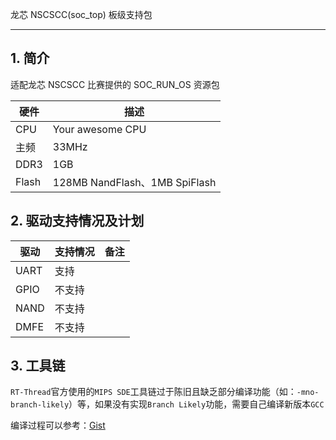 龙芯 NSCSCC(soc_top) 板级支持包


---

## 1. 简介

适配龙芯 NSCSCC 比赛提供的 SOC_RUN_OS 资源包

| 硬件 | 描述 |
| -- | -- |
|CPU| Your awesome CPU |
|主频| 33MHz |
|DDR3| 1GB |
|Flash| 128MB NandFlash、1MB SpiFlash |

## 2. 驱动支持情况及计划

| 驱动 | 支持情况  |  备注  |
| ------ | ----  | :------:  |
| UART | 支持 |  |
| GPIO | 不支持 |  |
| NAND | 不支持 |  |
| DMFE | 不支持 |  |

## 3. 工具链

`RT-Thread`官方使用的`MIPS SDE`工具链过于陈旧且缺乏部分编译功能（如：`-mno-branch-likely`）等，如果没有实现`Branch Likely`功能，需要自己编译新版本`GCC`

编译过程可以参考：[Gist](https://gist.github.com/panpaul/0e34fde8bbd5155b33fe37e517b916fb)

